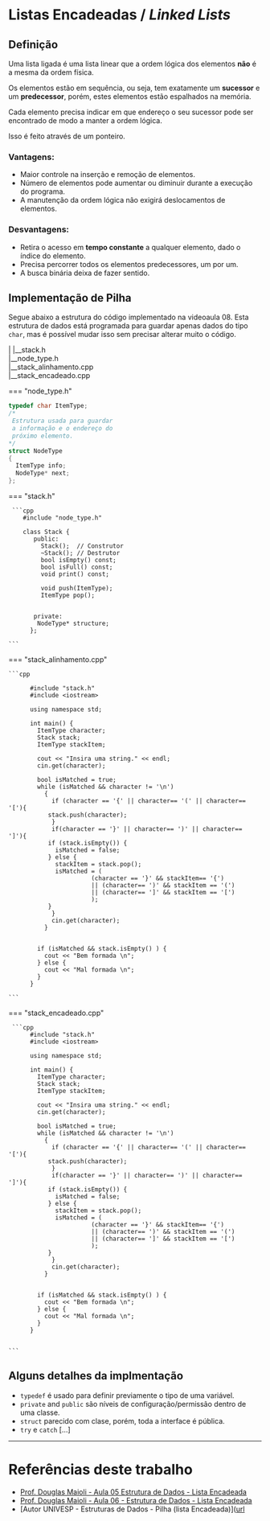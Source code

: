 # Listas Encadeadas / _Linked Lists_

## Definição
Uma lista ligada é uma lista linear que a ordem lógica dos elementos **não** é a mesma da ordem física.

Os elementos estão em sequência, ou seja, tem exatamente um **sucessor** e um **predecessor**, porém, 
estes elementos estão espalhados na memória.

Cada elemento precisa indicar em que endereço o seu sucessor pode ser encontrado de modo a manter a ordem lógica.

Isso é feito através de um ponteiro.

### Vantagens:
- Maior controle na inserção e remoção de elementos.
- Número de elementos pode aumentar ou diminuir durante a execução do programa.
- A manutenção da ordem lógica não exigirá deslocamentos de elementos.

### Desvantagens:
- Retira o acesso em **tempo constante** a qualquer elemento, dado o índice do elemento.
- Precisa percorrer todos os elementos predecessores, um por um.
- A busca binária deixa de fazer sentido.



## Implementação de Pilha

Segue abaixo a estrutura do código implementado na videoaula 08.
Esta estrutura de dados está programada para guardar apenas dados do tipo ```char```, mas é possível mudar isso sem precisar alterar muito o código.

|
|__stack.h <br>
|__node_type.h <br>
|__stack_alinhamento.cpp <br>
|__stack_encadeado.cpp <br>


=== "node_type.h"
```cpp
typedef char ItemType;
/*
 Estrutura usada para guardar 
 a informação e o endereço do 
 próximo elemento.
*/
struct NodeType
{
  ItemType info;
  NodeType* next;
};


```
=== "stack.h"

     ```cpp
        #include "node_type.h"

        class Stack {
           public:
             Stack();  // Construtor       
             ~Stack(); // Destrutor
             bool isEmpty() const;
             bool isFull() const;
             void print() const;
            
             void push(ItemType);
             ItemType pop();  
            
            
           private:
            NodeType* structure;
          };
        
    ```
   
=== "stack_alinhamento.cpp"

   

    ```cpp

          #include "stack.h"
          #include <iostream>

          using namespace std;

          int main() {
            ItemType character;
            Stack stack;  
            ItemType stackItem;

            cout << "Insira uma string." << endl;
            cin.get(character);

            bool isMatched = true;  
            while (isMatched && character != '\n')
              {
                if (character == '{' || character== '(' || character==  '['){  
               stack.push(character);
                }
                if(character == '}' || character== ')' || character==  ']'){    
               if (stack.isEmpty()) {
                 isMatched = false;
               } else {
                 stackItem = stack.pop();
                 isMatched = (
                           (character == '}' && stackItem== '{')
                           || (character== ')' && stackItem == '(')
                           || (character== ']' && stackItem == '[')
                           );
               }
                }
                cin.get(character);
              }


            if (isMatched && stack.isEmpty() ) {
              cout << "Bem formada \n";
            } else {
              cout << "Mal formada \n";
            }
          }    
        
    ```

=== "stack_encadeado.cpp"

     ```cpp
          #include "stack.h"
          #include <iostream>

          using namespace std;

          int main() {
            ItemType character;
            Stack stack;  
            ItemType stackItem;

            cout << "Insira uma string." << endl;
            cin.get(character);

            bool isMatched = true;  
            while (isMatched && character != '\n')
              {
                if (character == '{' || character== '(' || character==  '['){  
               stack.push(character);
                }
                if(character == '}' || character== ')' || character==  ']'){    
               if (stack.isEmpty()) {
                 isMatched = false;
               } else {
                 stackItem = stack.pop();
                 isMatched = (
                           (character == '}' && stackItem== '{')
                           || (character== ')' && stackItem == '(')
                           || (character== ']' && stackItem == '[')
                           );
               }
                }
                cin.get(character);
              }


            if (isMatched && stack.isEmpty() ) {
              cout << "Bem formada \n";
            } else {
              cout << "Mal formada \n";
            }
          }


    ```
    
## Alguns detalhes da implmentação

- ```typedef``` é usado para definir previamente o tipo de uma variável.
- ```private``` and ```public``` são níveis de configuração/permissão dentro de uma classe.
- ```struct``` parecido com clase, porém, toda a interface é pública.
- ```try``` e ```catch``` [...]




---
# Referências deste trabalho

- [Prof. Douglas Maioli - Aula 05 Estrutura de Dados - Lista Encadeada]([url](https://www.youtube.com/watch?v=84wIYtNUKEg))
- [Prof. Douglas Maioli - Aula 06 - Estrutura de Dados - Lista Encadeada]([url](https://www.youtube.com/watch?v=zu0Xw5gPft0&t=892s))
- [Autor UNIVESP -  Estruturas de Dados - Pilha (lista Encadeada)]([url](https://www.youtube.com/watch?v=Xlkh6-10ILw)


